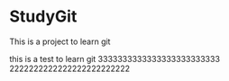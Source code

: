# StudyGit
This is a project to learn git

this is a test to learn git
3333333333333333333333333
2222222222222222222222222
